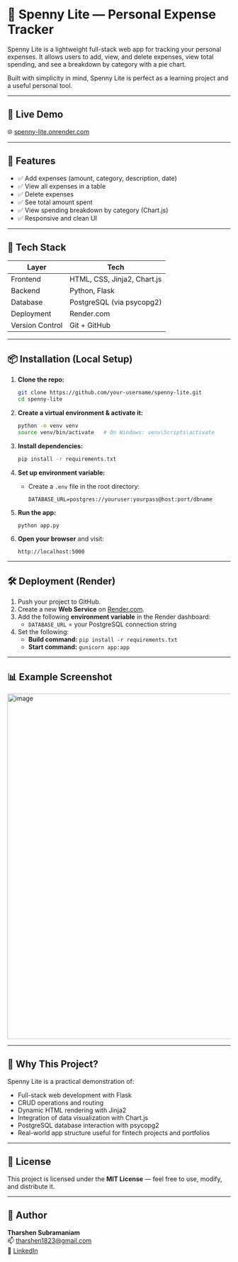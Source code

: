 # 💸 Spenny Lite — Personal Expense Tracker

Spenny Lite is a lightweight full-stack web app for tracking your personal expenses. It allows users to add, view, and delete expenses, view total spending, and see a breakdown by category with a pie chart.

Built with simplicity in mind, Spenny Lite is perfect as a learning project and a useful personal tool.

---

## 🚀 Live Demo

🌐 [spenny-lite.onrender.com](https://spenny-lite.onrender.com)

---

## 📸 Features

- ✅ Add expenses (amount, category, description, date)
- ✅ View all expenses in a table
- ✅ Delete expenses
- ✅ See total amount spent
- ✅ View spending breakdown by category (Chart.js)
- ✅ Responsive and clean UI

---

## 🧰 Tech Stack

| Layer        | Tech                       |
|--------------|----------------------------|
| Frontend     | HTML, CSS, Jinja2, Chart.js |
| Backend      | Python, Flask              |
| Database     | PostgreSQL (via psycopg2)  |
| Deployment   | Render.com                 |
| Version Control | Git + GitHub           |

---

## 📦 Installation (Local Setup)

1. **Clone the repo:**
   ```bash
   git clone https://github.com/your-username/spenny-lite.git
   cd spenny-lite
   ```

2. **Create a virtual environment & activate it:**
   ```bash
   python -m venv venv
   source venv/bin/activate   # On Windows: venv\Scripts\activate
   ```

3. **Install dependencies:**
   ```bash
   pip install -r requirements.txt
   ```

4. **Set up environment variable:**
   - Create a `.env` file in the root directory:
     ```
     DATABASE_URL=postgres://youruser:yourpass@host:port/dbname
     ```

5. **Run the app:**
   ```bash
   python app.py
   ```

6. **Open your browser** and visit:
   ```
   http://localhost:5000
   ```

---

## 🛠 Deployment (Render)

1. Push your project to GitHub.
2. Create a new **Web Service** on [Render.com](https://render.com).
3. Add the following **environment variable** in the Render dashboard:
   - `DATABASE_URL` = your PostgreSQL connection string
4. Set the following:
   - **Build command:** `pip install -r requirements.txt`
   - **Start command:** `gunicorn app:app`

---

## 📊 Example Screenshot

<img width="1271" height="779" alt="image" src="https://github.com/user-attachments/assets/256a585e-ad41-4dfc-ab68-cd880526fe84" />


---

## 🧠 Why This Project?

Spenny Lite is a practical demonstration of:
- Full-stack web development with Flask
- CRUD operations and routing
- Dynamic HTML rendering with Jinja2
- Integration of data visualization with Chart.js
- PostgreSQL database interaction with psycopg2
- Real-world app structure useful for fintech projects and portfolios

---

## 📝 License

This project is licensed under the **MIT License** — feel free to use, modify, and distribute it.

---

## 👤 Author

**Tharshen Subramaniam**  
📫 [tharshen1823@gmail.com](mailto:tharshen1823@gmail.com)  
🔗 [LinkedIn](https://www.linkedin.com/in/tharshensubramaniam/)
